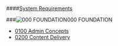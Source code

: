 ####[System Requirements](https://github.com/massiveart/sulu-docs/tree/master/system-requirements/ "Index of System Requirements")

###![000 FOUNDATION](https://raw.github.com/massiveart/sulu-docs/master/system-requirements/images/foundation.png)000 FOUNDATION

* [0100 Admin Concepts](https://github.com/massiveart/sulu-docs/tree/master/system-requirements/000-foundation/0100_admin-concepts.md "0100 Admin Concepts")
* [0200 Content Delivery](https://github.com/massiveart/sulu-docs/tree/master/system-requirements/000-foundation/0200_content-delivery.md "0200 Content Delivery")

